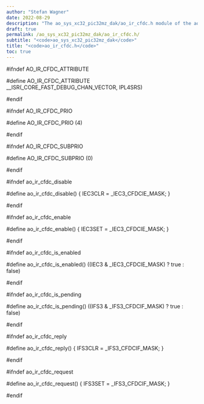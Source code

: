 ```yaml
---
author: "Stefan Wagner"
date: 2022-08-29
description: "The ao_sys_xc32_pic32mz_dak/ao_ir_cfdc.h module of the ao real-time operating system."
draft: true
permalink: /ao_sys_xc32_pic32mz_dak/ao_ir_cfdc.h/ 
subtitle: "<code>ao_sys_xc32_pic32mz_dak</code>"
title: "<code>ao_ir_cfdc.h</code>"
toc: true
---
```


#ifndef AO_IR_CFDC_ATTRIBUTE

#define AO_IR_CFDC_ATTRIBUTE        __ISR(_CORE_FAST_DEBUG_CHAN_VECTOR, IPL4SRS)

#endif

#ifndef AO_IR_CFDC_PRIO

#define AO_IR_CFDC_PRIO             (4)

#endif

#ifndef AO_IR_CFDC_SUBPRIO

#define AO_IR_CFDC_SUBPRIO          (0)

#endif

#ifndef ao_ir_cfdc_disable

#define ao_ir_cfdc_disable()        { IEC3CLR = _IEC3_CFDCIE_MASK; }

#endif

#ifndef ao_ir_cfdc_enable

#define ao_ir_cfdc_enable()         { IEC3SET = _IEC3_CFDCIE_MASK; }

#endif

#ifndef ao_ir_cfdc_is_enabled

#define ao_ir_cfdc_is_enabled()     ((IEC3 & _IEC3_CFDCIE_MASK) ? true : false)

#endif

#ifndef ao_ir_cfdc_is_pending

#define ao_ir_cfdc_is_pending()     ((IFS3 & _IFS3_CFDCIF_MASK) ? true : false)

#endif

#ifndef ao_ir_cfdc_reply

#define ao_ir_cfdc_reply()          { IFS3CLR = _IFS3_CFDCIF_MASK; }

#endif

#ifndef ao_ir_cfdc_request

#define ao_ir_cfdc_request()        { IFS3SET = _IFS3_CFDCIF_MASK; }

#endif

